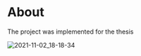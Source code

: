 # About
Тhe project was implemented for the thesis



![2021-11-02_18-18-34](https://user-images.githubusercontent.com/42414197/139904402-f424c34b-8445-4097-8ae7-dfe7d64560b2.png)
